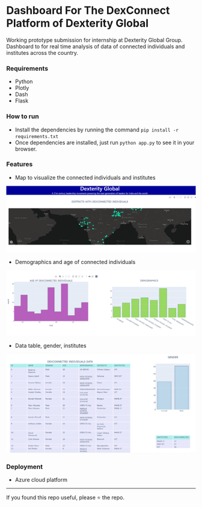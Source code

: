# Dashboard For The DexConnect Platform of Dexterity Global

Working prototype submission for internship at Dexterity Global Group. Dashboard to for real time analysis of data of connected individuals and institutes across the country.

### Requirements ###
* Python 
* Plotly 
* Dash 
* Flask

### How to run ###
*  Install the dependencies by running the command `pip install -r requirements.txt`
* Once dependencies are installed, just run `python app.py` to see it in your browser. 

### Features ###

* Map to visualize the connected individuals and institutes 

<img src=https://github.com/yashasvimisra2798/DexDash/blob/master/images/map.PNG>


* Demographics and age of connected individuals

<img src=https://github.com/yashasvimisra2798/DexDash/blob/master/images/map1.PNG>


* Data table, gender, institutes 

<img src=https://github.com/yashasvimisra2798/DexDash/blob/master/images/map2.PNG>


### Deployment ###
* Azure cloud platform

---
If you found this repo useful, please ⭐ the repo.
